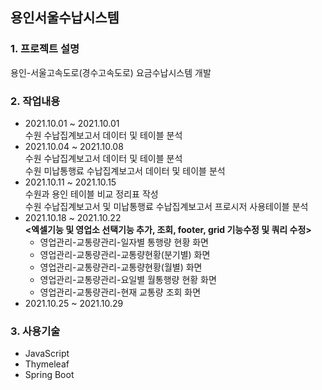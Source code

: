 ## 용인서울수납시스템
### 1. 프로젝트 설명
용인-서울고속도로(경수고속도로) 요금수납시스템 개발
### 2. 작업내용
 - 2021.10.01 ~ 2021.10.01   
  수원 수납집계보고서 데이터 및 테이블 분석   
 - 2021.10.04 ~ 2021.10.08   
  수원 수납집계보고서 데이터 및 테이블 분석   
  수원 미납통행료 수납집계보고서 데이터 및 테이블 분석
 - 2021.10.11 ~ 2021.10.15   
  수원과 용인 테이블 비교 정리표 작성   
  수원 수납집계보고서 및 미납통행료 수납집계보고서 프로시저 사용테이블 분석   
 - 2021.10.18 ~ 2021.10.22       
**<엑셀기능 및 영업소 선택기능 추가, 조회, footer, grid 기능수정 및 쿼리 수정>**   
   - 영업관리-교통량관리-일자별 통행량 현황 화면   
   - 영업관리-교통량관리-교통량현황(분기별) 화면   
   - 영업관리-교통량관리-교통량현황(월별) 화면   
   - 영업관리-교통량관리-요일별 월통행량 현황 화면   
   - 영업관리-교통량관리-현재 교통량 조회 화면   
 - 2021.10.25 ~ 2021.10.29   

### 3. 사용기술   
 - JavaScript
 - Thymeleaf
 - Spring Boot
